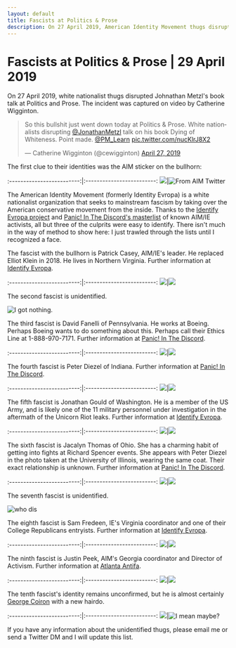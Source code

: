 ```yaml
---
layout: default
title: Fascists at Politics & Prose
description: On 27 April 2019, American Identity Movement thugs disrupted a book talk at Politics and Prose.
---
```

# Fascists at Politics & Prose | 29 April 2019

On 27 April 2019, white nationalist thugs disrupted Johnathan Metzl's book talk at Politics and Prose.  The incident was captured on video by Catherine Wigginton.

<blockquote class="twitter-tweet" data-lang="en"><p lang="en" dir="ltr">So this bullshit just went down today at Politics &amp; Prose. White nationalists disrupting <a href="https://twitter.com/JonathanMetzl?ref_src=twsrc%5Etfw">@JonathanMetzl</a> talk on his book Dying of Whiteness. Point made. <a href="https://twitter.com/PM_Learn?ref_src=twsrc%5Etfw">@PM_Learn</a> <a href="https://t.co/nucKlrJ8X2">pic.twitter.com/nucKlrJ8X2</a></p>&mdash; Catherine Wigginton (@cewigginton) <a href="https://twitter.com/cewigginton/status/1122255631757524992?ref_src=twsrc%5Etfw">April 27, 2019</a></blockquote>
<script async src="https://platform.twitter.com/widgets.js" charset="utf-8"></script>

The first clue to their identities was the AIM sticker on the bullhorn:

:-------------------------:|:-------------------------:
![](../assets/images/politics-and-prose-incident/AIMsticker.png)|![From AIM Twitter](../assets/images/politics-and-prose-incident/AIMstickertwitter.jpg)

The American Identity Movement (formerly Identity Evropa) is a white nationalist organization that seeks to mainstream fascism by taking over the American conservative movement from the inside.  Thanks to the [Identify Evropa project](https://identifyevropa.org/) and [Panic! In The Discord's masterlist](https://pad.riseup.net/p/r.f6c36916ae98317d351f6f1d817799fb) of known AIM/IE activists, all but three of the culprits were easy to identify.  There isn't much in the way of method to show here: I just trawled through the lists until I recognized a face.

The fascist with the bullhorn is Patrick Casey, AIM/IE's leader.  He replaced Elliot Klein in 2018.  He lives in Northern Virginia.  Further information at [Identify Evropa](https://identifyevropa.org/patrick-casey-executive-director/).

:-------------------------:|:-------------------------:
![](../assets/images/politics-and-prose-incident/videocasey.png)|![](../assets/images/politics-and-prose-incident/IDcasey.jpg)

The second fascist is unidentified.

![I got nothing.](../assets/images/politics-and-prose-incident/fascistno2.png)

The third fascist is David Fanelli of Pennsylvania.  He works at Boeing.  Perhaps Boeing wants to do something about this.  Perhaps call their Ethics Line at 1-888-970-7171.  Further information at [Panic! In The Discord](https://panicinthediscord.noblogs.org/post/2019/03/10/meet-david-fanelli-identity-evropa-fash-in-pennsylvania/).

:-------------------------:|:-------------------------:
![](../assets/images/politics-and-prose-incident/videodavid.png)|![](../assets/images/politics-and-prose-incident/IDdavid.jpg)

The fourth fascist is Peter Diezel of Indiana.  Further information at [Panic! In The Discord](https://panicinthediscord.noblogs.org/post/2019/03/12/peter-earl-diezel-white-supremacist-from-indiana-also-active-in-illinois-chicago/).

:-------------------------:|:-------------------------:
![](../assets/images/politics-and-prose-incident/videopeter.jpg)|![](../assets/images/politics-and-prose-incident/IDpeter.jpg)

The fifth fascist is Jonathan Gould of Washington.  He is a member of the US Army, and is likely one of the 11 military personnel under investigation in the aftermath of the Unicorn Riot leaks.  Further information at [Identify Evropa](https://identifyevropa.org/jonathan-gould-soldier-artist-white-supremacist/).

:-------------------------:|:-------------------------:
![](../assets/images/politics-and-prose-incident/videojonathan.png)|![](../assets/images/politics-and-prose-incident/IDjonathan.jpg)

The sixth fascist is Jacalyn Thomas of Ohio. She has a charming habit of getting into fights at Richard Spencer events.  She appears with Peter Diezel in the photo taken at the University of Illinois, wearing the same coat.  Their exact relationship is unknown.  Further information at [Panic! In The Discord](https://panicinthediscord.noblogs.org/post/2019/03/11/nitrodubs-aka-jacalyn-grace-thomas-the-nitronazi/).

:-------------------------:|:-------------------------:
![](../assets/images/politics-and-prose-incident/videojacalyn.jpg)|![](../assets/images/politics-and-prose-incident/IDjacalyn.png)

The seventh fascist is unidentified.

![who dis](../assets/images/politics-and-prose-incident/fascistno7.png)

The eighth fascist is Sam Fredeen, IE's Virginia coordinator and one of their College Republicans entryists.  Further information at [Identify Evropa](https://identifyevropa.org/samuel-fredeen-virginia-coordinator/).

:-------------------------:|:-------------------------:
![](../assets/images/politics-and-prose-incident/videosam.png)|![](../assets/images/politics-and-prose-incident/IDsam.jpg)

The ninth fascist is Justin Peek, AIM's Georgia coordinator and Director of Activism.  Further information at [Atlanta Antifa](https://atlantaantifa.org/2019/03/04/justin-peek-metro-atlanta-racist-is-national-director-of-activism-for-identity-evropa/).

:-------------------------:|:-------------------------:
![](../assets/images/politics-and-prose-incident/videojustin.png)|![](../assets/images/politics-and-prose-incident/IDjustin.jpg)

The tenth fascist's identity remains unconfirmed, but he is almost certainly [George Coiron](https://archive.is/yj1R7) with a new hairdo.

:-------------------------:|:-------------------------:
![](../assets/images/politics-and-prose-incident/fascistno10.png)|![I mean maybe?](../assets/images/politics-and-prose-incident/georgecoiron.png)

If you have any information about the unidentified thugs, please email me or send a Twitter DM and I will update this list.
